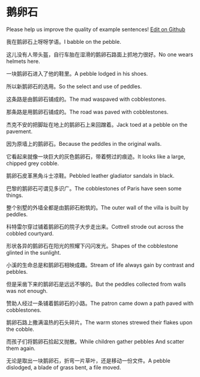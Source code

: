 # 鹅卵石

Please help us improve the quality of example sentences! [Edit on Github](https://github.com/jiyushe/jiyu-example-sentence-source/blob/main/chinese/eluanshi.md)

<p><span class="chinese">我在鹅卵石上呀呀学语。</span><span class="english">I babble on the pebble.</span></p>

<p><span class="chinese">这儿没有人带头盔，自行车胎在湿滑的鹅卵石路面上抓地力很好。</span><span class="english">No one wears helmets here.</span></p>

<p><span class="chinese">一块鹅卵石进入了他的鞋里。</span><span class="english">A pebble lodged in his shoes.</span></p>

<p><span class="chinese">所以新鹅卵石的选用。</span><span class="english">So the select and use of peddles.</span></p>

<p><span class="chinese">这条路是由鹅卵石铺成的。</span><span class="english">The mad waspaved with cobblestones.</span></p>

<p><span class="chinese">那条路是用鹅卵石铺成的。</span><span class="english">The road was paved with cobblestones.</span></p>

<p><span class="chinese">杰克不安的把脚趾在地上的鹅卵石上来回蹭着。</span><span class="english">Jack toed at a pebble on the pavement.</span></p>

<p><span class="chinese">因为原墙上的鹅卵石。</span><span class="english">Because the peddles in the original walls.</span></p>

<p><span class="chinese">它看起来就像一块巨大的灰色鹅卵石，带着劈过的痕迹。</span><span class="english">It looks like a large, chipped grey cobble.</span></p>

<p><span class="chinese">鹅卵石皮革黑角斗士凉鞋。</span><span class="english">Pebbled leather gladiator sandals in black.</span></p>

<p><span class="chinese">巴黎的鹅卵石可谓见多识广。</span><span class="english">The cobblestones of Paris have seen some things.</span></p>

<p><span class="chinese">整个别墅的外墙全都是由鹅卵石粉筑的。</span><span class="english">The outer wall of the villa is built by peddles.</span></p>

<p><span class="chinese">科特雷尔穿过铺着鹅卵石的院子大步走出来。</span><span class="english">Cottrell strode out across the cobbled courtyard.</span></p>

<p><span class="chinese">形状各异的鹅卵石在阳光的照耀下闪闪发光。</span><span class="english">Shapes of the cobblestone glinted in the sunlight.</span></p>

<p><span class="chinese">小溪的生命总是和鹅卵石相映成趣。</span><span class="english">Stream of life always gain by contrast and pebbles.</span></p>

<p><span class="chinese">但是采凿下来的鹅卵石是远远不够的。</span><span class="english">But the peddles collected from walls was not enough.</span></p>

<p><span class="chinese">赞助人经过一条铺着鹅卵石的小路。</span><span class="english">The patron came down a path paved with cobblestones.</span></p>

<p><span class="chinese">鹅卵石路上撒满温热的石头碎片。</span><span class="english">The warm stones strewed their flakes upon the cobble.</span></p>

<p><span class="chinese">而孩子们将鹅卵石拾起又抛散。</span><span class="english">While children gather pebbles And scatter them again.</span></p>

<p><span class="chinese">无论是取出一块鹅卵石，折弯一片草叶，还是移动一份文件。</span><span class="english">A pebble dislodged, a blade of grass bent, a file moved.</span></p>

